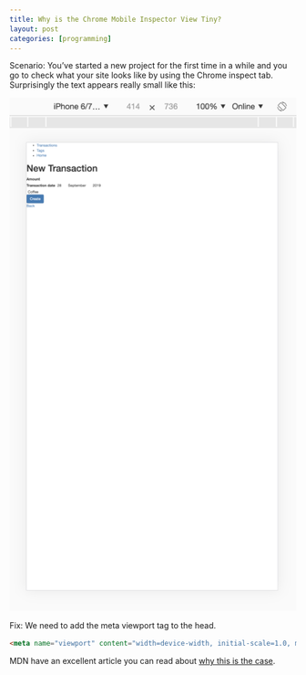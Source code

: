 ```yaml
---
title: Why is the Chrome Mobile Inspector View Tiny?
layout: post
categories: [programming]
---
```

Scenario: You’ve started a new project for the first time in a while and you go to check what your site looks like by using the Chrome inspect tab. Surprisingly the text appears really small like this:

![screenshot of chrome inspector view](/assets/images/tiny-on-mobile/1.png)


Fix: We need to add the meta viewport tag to the head.

```html
<meta name="viewport" content="width=device-width, initial-scale=1.0, maximum-scale=1.0, user-scalable=no" />
```

MDN have an excellent article you can read about [why this is the case](https://developer.mozilla.org/en-US/docs/Mozilla/Mobile/Viewport_meta_tag).
